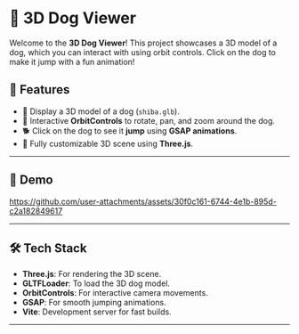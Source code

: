 # 🐶 3D Dog Viewer

Welcome to the **3D Dog Viewer**! This project showcases a 3D model of a dog, which you can interact with using orbit controls. Click on the dog to make it jump with a fun animation!

## 🌟 Features

- 🐾 Display a 3D model of a dog (`shiba.glb`).
- 🔄 Interactive **OrbitControls** to rotate, pan, and zoom around the dog.
- 🐕 Click on the dog to see it **jump** using **GSAP animations**.
- 🎨 Fully customizable 3D scene using **Three.js**.

---

## 🚀 Demo



https://github.com/user-attachments/assets/30f0c161-6744-4e1b-895d-c2a182849617



---

## 🛠️ Tech Stack

- **Three.js**: For rendering the 3D scene.
- **GLTFLoader**: To load the 3D dog model.
- **OrbitControls**: For interactive camera movements.
- **GSAP**: For smooth jumping animations.
- **Vite**: Development server for fast builds.

---



